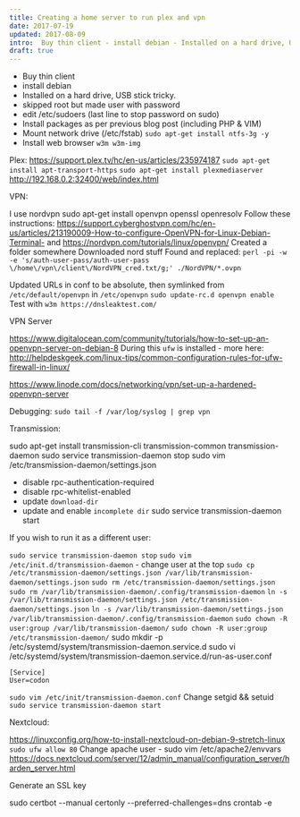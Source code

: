 ```yaml
---
title: Creating a home server to run plex and vpn
date: 2017-07-19
updated: 2017-08-09
intro:  Buy thin client - install debian - Installed on a hard drive, USB stick tricky. - skipped root but made user with password - edit /etc/sudoers (last line to ...
draft: true
---
```


- Buy thin client
- install debian
- Installed on a hard drive, USB stick tricky.
- skipped root but made user with password
- edit /etc/sudoers (last line to stop password on sudo)
- Install packages as per previous blog post (including PHP & VIM)
- Mount network drive (/etc/fstab) `sudo apt-get install ntfs-3g -y`
- Install web browser `w3m w3m-img`

Plex:
https://support.plex.tv/hc/en-us/articles/235974187
`sudo apt-get install apt-transport-https`
`sudo apt-get install plexmediaserver`
http://192.168.0.2:32400/web/index.html

VPN: 

I use nordvpn
sudo apt-get install openvpn openssl openresolv
Follow these instructions: https://support.cyberghostvpn.com/hc/en-us/articles/213190009-How-to-configure-OpenVPN-for-Linux-Debian-Terminal- and https://nordvpn.com/tutorials/linux/openvpn/
Created a folder somewhere
Downloaded nord stuff
Found and replaced: 
`perl -pi -w -e 's/auth-user-pass/auth-user-pass \/home\/vpn\/client\/NordVPN_cred.txt/g;' ./NordVPN/*.ovpn`


Updated URLs in conf to be absolute, then symlinked from `/etc/default/openvpn`
in `/etc/openvpn`
`sudo update-rc.d openvpn enable`
Test with `w3m https://dnsleaktest.com/`

VPN Server

https://www.digitalocean.com/community/tutorials/how-to-set-up-an-openvpn-server-on-debian-8
During this `ufw` is installed - more here: http://helpdeskgeek.com/linux-tips/common-configuration-rules-for-ufw-firewall-in-linux/

https://www.linode.com/docs/networking/vpn/set-up-a-hardened-openvpn-server

Debugging: `sudo tail -f /var/log/syslog | grep vpn`

Transmission:

sudo apt-get install transmission-cli transmission-common transmission-daemon
sudo service transmission-daemon stop
sudo vim /etc/transmission-daemon/settings.json
- disable rpc-authentication-required
- disable rpc-whitelist-enabled
- update `download-dir`
- update and enable `incomplete dir`
sudo service transmission-daemon start

If you wish to run it as a different user:

`sudo service transmission-daemon stop`
`sudo vim /etc/init.d/transmission-daemon` - change user at the top 
`sudo cp /etc/transmission-daemon/settings.json /var/lib/transmission-daemon/settings.json`
`sudo rm /etc/transmission-daemon/settings.json`
`sudo rm /var/lib/transmission-daemon/.config/transmission-daemon`
`ln -s /var/lib/transmission-daemon/settings.json /etc/transmission-daemon/settings.json`
`ln -s /var/lib/transmission-daemon/settings.json /var/lib/transmission-daemon/.config/transmission-daemon`
`sudo chown -R user:group /var/lib/transmission-daemon/`
`sudo chown -R user:group /etc/transmission-daemon/`
sudo mkdir -p /etc/systemd/system/transmission-daemon.service.d
sudo vi /etc/systemd/system/transmission-daemon.service.d/run-as-user.conf
```
[Service]
User=codon
```
`sudo vim /etc/init/transmission-daemon.conf`
Change setgid && setuid
`sudo service transmission-daemon start`

Nextcloud:

https://linuxconfig.org/how-to-install-nextcloud-on-debian-9-stretch-linux
` sudo ufw allow 80`
Change apache user - sudo vim /etc/apache2/envvars
https://docs.nextcloud.com/server/12/admin_manual/configuration_server/harden_server.html

Generate an SSL key

sudo certbot --manual certonly --preferred-challenges=dns
crontab -e